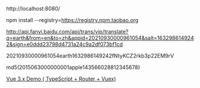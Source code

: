 


http://localhost:8080/

npm install --registry=https://registry.npm.taobao.org






http://api.fanyi.baidu.com/api/trans/vip/translate?q=earth&from=en&to=zh&appid=20210930000961054&salt=1632986149242&sign=e0ddd23798d4731a24c9a2df073bf1cd


20210930000961054earth1632986149242fNtyKCZ2rkb3p22EM9rV

md5(2015063000000001apple143566028812345678)



[Vue 3.x Demo ( TypeScript + Router + Vuex)](https://github.com/wisewrong/test-vue3-demo)
